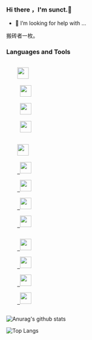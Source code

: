 ### Hi there ，I'm sunct.👋
- 🤔 I’m looking for help with ...

搬砖者一枚。
### Languages and Tools

<p>
  <code>
    <a href='https://www.php.net'><img src='https://www.php.net/images/logos/php-logo.svg' height='30'></a>
  </code>
  <code>
     <a href='https://golang.org'><img src='https://golang.org/lib/godoc/images/go-logo-blue.svg' height='30'></a>
  </code>
  <code>
     <a href='https://www.python.org'><img src='https://www.python.org/static/img/python-logo.png' height='30'></a>
  </code>
   <code>
     <a href='https://git-scm.com'><img src='https://git-scm.com/images/logo@2x.png' height='30'></a>
  </code>
  <br/>
  <code>
    <a href='https://www.iterm2.com'><img src='https://www.iterm2.com/img/logo2x.jpg' height='30'></a>
  </code>
 <code>
    <a href='https://www.mysql.com'> <img src='https://labs.mysql.com/common/logos/mysql-logo.svg?v2' height='30'></a>
  </code>
   <code>
    <a href='https://redis.io'> <img src='https://redis.io/images/redis.png' height='30'></a>
  </code>
   <code>
    <a href='https://www.json.org'> <img src='https://www.json.org/img/json160.gif' height='30'></a>
  </code>
   <code>
    <a href='https://github.com/'> <img src='https://camo.githubusercontent.com/674ca84f765d41791511d647b82c5db047b215e0/68747470733a2f2f7777772e766563746f726c6f676f2e7a6f6e652f6c6f676f732f6769746875622f6769746875622d617232312e737667' height='30'></a>
  </code>
  <br/>
 <code>
    <a href='https://robomongo.org'> <img src='https://robomongo.org/static/robomongo-128x128-129df2f1.png' height='30'></a>
  </code>
  <code>
    <a href='https://code.visualstudio.com/'> <img src='https://code.visualstudio.com/favicon.ico' height='30'></a>
  </code>
  <code>
    <a href='https://www.postman.com/'> <img src='https://www.postman.com/favicon-32x32.png' height='30'></a>
  </code>
  <code>
    <a href='http://www.sublimetext.com/'> <img src='http://www.sublimetext.com/images/icon.png' height='30'></a>
  </code>

 </div> 
 
![Anurag's github stats](https://github-readme-stats.vercel.app/api?username=sunct)

![Top Langs](https://github-readme-stats.vercel.app/api/top-langs/?username=sunct&layout=compact)
<!--
**sunct/sunct** is a ✨ _special_ ✨ repository because its `README.md` (this file) appears on your GitHub profile.

Here are some ideas to get you started:

- 🔭 I’m currently working on ...
- 🌱 I’m currently learning ...
- 👯 I’m looking to collaborate on ...
- 🤔 I’m looking for help with ...
- 💬 Ask me about ...
- 📫 How to reach me: ...
- 😄 Pronouns: ...
- ⚡ Fun fact: ...
-->
